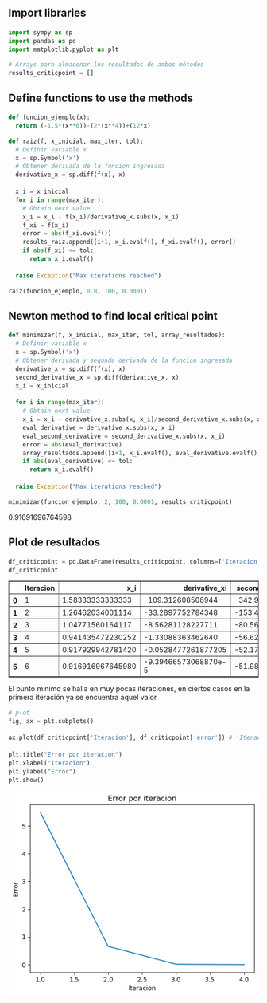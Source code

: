 ## Import libraries


```python
import sympy as sp
import pandas as pd
import matplotlib.pyplot as plt
```


```python
# Arrays para almacenar los resultados de ambos métodos
results_criticpoint = []
```

## Define functions to use the methods


```python
def funcion_ejemplo(x):
  return (-1.5*(x**6))-(2*(x**4))+(12*x)
```


```python
def raiz(f, x_inicial, max_iter, tol):
  # Definir variable x
  x = sp.Symbol('x')
  # Obtener derivada de la funcion ingresada
  derivative_x = sp.diff(f(x), x)

  x_i = x_inicial
  for i in range(max_iter):
    # Obtain next value
    x_i = x_i - f(x_i)/derivative_x.subs(x, x_i)
    f_xi = f(x_i)
    error = abs(f_xi.evalf())
    results_raiz.append([i+1, x_i.evalf(), f_xi.evalf(), error])
    if abs(f_xi) <= tol:
      return x_i.evalf()

  raise Exception("Max iterations reached")
```


```python
raiz(funcion_ejemplo, 0.8, 100, 0.0001)
```

## Newton method to find local critical point


```python
def minimizar(f, x_inicial, max_iter, tol, array_resultados):
  # Definir variable x
  x = sp.Symbol('x')
  # Obtener derivada y segunda derivada de la funcion ingresada
  derivative_x = sp.diff(f(x), x)
  second_derivative_x = sp.diff(derivative_x, x)
  x_i = x_inicial

  for i in range(max_iter):
    # Obtain next value
    x_i = x_i - derivative_x.subs(x, x_i)/second_derivative_x.subs(x, x_i)
    eval_derivative = derivative_x.subs(x, x_i)
    eval_second_derivative = second_derivative_x.subs(x, x_i)
    error = abs(eval_derivative)
    array_resultados.append([i+1, x_i.evalf(), eval_derivative.evalf(), eval_second_derivative.evalf(), error])
    if abs(eval_derivative) <= tol:
      return x_i.evalf()

  raise Exception("Max iterations reached")
```


```python
minimizar(funcion_ejemplo, 2, 100, 0.0001, results_criticpoint)
```




$\displaystyle 0.91691696764598$



## Plot de resultados


```python
df_criticpoint = pd.DataFrame(results_criticpoint, columns=['Iteracion', 'x_i', 'derivative_xi', 'second_derivative_xi', 'error'])
df_criticpoint
```




<div>
<style scoped>
    .dataframe tbody tr th:only-of-type {
        vertical-align: middle;
    }

    .dataframe tbody tr th {
        vertical-align: top;
    }

    .dataframe thead th {
        text-align: right;
    }
</style>
<table border="1" class="dataframe">
  <thead>
    <tr style="text-align: right;">
      <th></th>
      <th>Iteracion</th>
      <th>x_i</th>
      <th>derivative_xi</th>
      <th>second_derivative_xi</th>
      <th>error</th>
    </tr>
  </thead>
  <tbody>
    <tr>
      <th>0</th>
      <td>1</td>
      <td>1.58333333333333</td>
      <td>-109.312608506944</td>
      <td>-342.981336805556</td>
      <td>109.312608506944</td>
    </tr>
    <tr>
      <th>1</th>
      <td>2</td>
      <td>1.26462034001114</td>
      <td>-33.2897752784348</td>
      <td>-153.476477870447</td>
      <td>33.2897752784348</td>
    </tr>
    <tr>
      <th>2</th>
      <td>3</td>
      <td>1.04771560164117</td>
      <td>-8.56281128227711</td>
      <td>-80.5683181770536</td>
      <td>8.56281128227711</td>
    </tr>
    <tr>
      <th>3</th>
      <td>4</td>
      <td>0.941435472230252</td>
      <td>-1.33088363462640</td>
      <td>-56.6200237064875</td>
      <td>1.33088363462640</td>
    </tr>
    <tr>
      <th>4</th>
      <td>5</td>
      <td>0.917929942781420</td>
      <td>-0.0528477261877205</td>
      <td>-52.1708029533747</td>
      <td>0.0528477261877205</td>
    </tr>
    <tr>
      <th>5</th>
      <td>6</td>
      <td>0.916916967645980</td>
      <td>-9.39466573068870e-5</td>
      <td>-51.9854022898916</td>
      <td>9.39466573068870e-5</td>
    </tr>
  </tbody>
</table>
</div>



El punto mínimo se halla en muy pocas iteraciones, en ciertos casos en la primera iteración ya se encuentra aquel valor


```python
# plot
fig, ax = plt.subplots()

ax.plot(df_criticpoint['Iteracion'], df_criticpoint['error']) # 'Iteracion' en x, 'Error' en y

plt.title("Error por iteracion")
plt.xlabel("Iteracion")
plt.ylabel("Error")
plt.show()
```


    
![png](output_13_0.png)
    



```python

```
